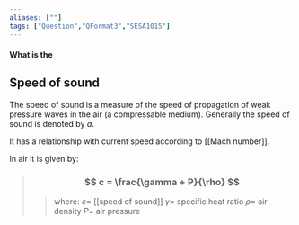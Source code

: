 ```yaml
---
aliases: [""]
tags: ["Question","QFormat3","SESA1015"]
---
```


#### What is the
## Speed of sound
The speed of sound is a measure of the speed of propagation of weak pressure waves in the air (a compressable medium).
Generally the speed of sound is denoted by $a$. 

It has a relationship with current speed according to [[Mach number]].

In air it is given by:
> ### $$ c = \frac{\gamma + P}{\rho} $$ 
>> where:
>> $c=$ [[speed of sound]] 
>> $\gamma=$ specific heat ratio
>> $\rho=$ air density
>> $P=$ air pressure